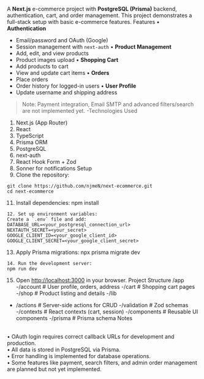 A **Next.js** e-commerce project with **PostgreSQL (Prisma)** backend, authentication, cart, and order management. This project demonstrates a full-stack setup with basic e-commerce features.
Features
•	**Authentication**
- Email/password and OAuth (Google)
- Session management with `next-auth`
•	**Product Management**
- Add, edit, and view products
- Product images upload
•	**Shopping Cart**
- Add products to cart
- View and update cart items
•	**Orders**
- Place orders
- Order history for logged-in users
•	**User Profile**
- Update username and shipping address
> Note: Payment integration, Email SMTP and advanced filters/search are not implemented yet.
-Technologies Used
1.	Next.js (App Router)
2.	React 
3.	TypeScript
4.	Prisma ORM
5.	PostgreSQL
6.	next-auth
7.	React Hook Form + Zod
8.	Sonner for notifications
Setup
10.	Clone the repository:
```
git clone https://github.com/njmeN/next-ecommerce.git
cd next-ecommerce
```
11.	Install dependencies:
npm install
```
12.	Set up environment variables:
Create a `.env` file and add:
DATABASE_URL=<your_postgresql_connection_url>
NEXTAUTH_SECRET=<your_secret>
GOOGLE_CLIENT_ID=<your_google_client_id>
GOOGLE_CLIENT_SECRET=<your_google_client_secret>
```
13.	Apply Prisma migrations:
npx prisma migrate dev
```
14.	Run the development server:
npm run dev
```
15.	Open [http://localhost:3000](http://localhost:3000) in your browser.
Project Structure
/app
  -/account      # User profile, orders, address
  -/cart         # Shopping cart pages
-/shop         # Product listing and details
-/lib
 - /actions      # Server-side actions for CRUD
  -/validation   # Zod schemas
  -/contexts     # React contexts (cart, session)
-/components    # Reusable UI components
-/prisma        # Prisma schema
Notes
</br>
•	OAuth login requires correct callback URLs for development and production.</br>
•	All data is stored in PostgreSQL via Prisma.</br>
•	Error handling is implemented for database operations.</br>
•	Some features like payment, search filters, and admin order management are planned but not yet implemented.</br>
